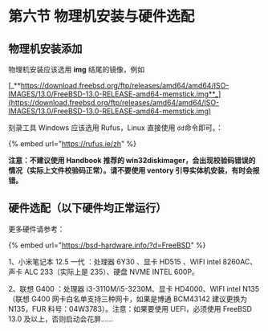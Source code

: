 # 第六节 物理机安装与硬件选配

## 物理机安装添加

物理机安装应该选用 **img** 结尾的镜像，例如

[_**https://download.freebsd.org/ftp/releases/amd64/amd64/ISO-IMAGES/13.0/FreeBSD-13.0-RELEASE-amd64-memstick.img**_](https://download.freebsd.org/ftp/releases/amd64/amd64/ISO-IMAGES/13.0/FreeBSD-13.0-RELEASE-amd64-memstick.img)

刻录工具 Windows 应该选用 Rufus，Linux 直接使用 `dd`命令即可。：

{% embed url="https://rufus.ie/zh" %}

**注意：不建议使用 Handbook 推荐的 win32diskimager，会出现校验码错误的情况（实际上文件校验码正常）。请不要使用 ventory 引导实体机安装，有时会报错。**

## 硬件选配（以下硬件均正常运行）

更多硬件请参考：

{% embed url="https://bsd-hardware.info/?d=FreeBSD" %}

1、小米笔记本 12.5 一代 ：处理器 6Y30 、显卡 HD515 、WIFI intel 8260AC、声卡 ALC 233（实际上是 235）、硬盘 NVME INTEL 600P。

2、联想 G400 ：处理器 i3-3110M/i5-3230M、显卡 HD4000、WIFI intel N135（联想 G400 网卡白名单支持三种网卡，如果是博通 BCM43142 建议更换为 N135，FUR 料号：04W3783）。注意：如果要使用 UEFI，必须使用 FreeBSD 13.0 及以上，否则启动会花屏……
